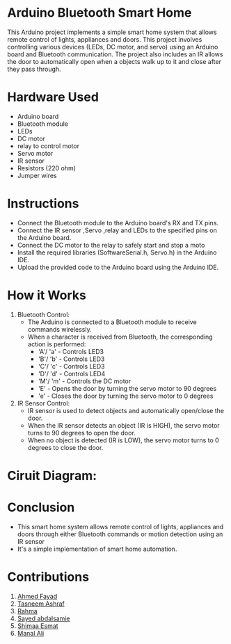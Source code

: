 # Arduino Bluetooth Smart Home
This Arduino project implements a simple smart home system that allows remote control of lights, appliances and doors.
This project involves controlling various devices (LEDs, DC motor, and servo) using an Arduino board and Bluetooth communication. The project also includes an IR allows the door to automatically open when a objects walk up to it and close after they pass through.
# Hardware Used
- Arduino board
- Bluetooth module
- LEDs
- DC motor
- relay to control motor
- Servo motor
- IR sensor
- Resistors (220 ohm)
- Jumper wires
# Instructions
* Connect the Bluetooth module to the Arduino board's RX and TX pins.
* Connect the IR sensor ,Servo ,relay and LEDs to the specified pins on the Arduino board.
* Connect the DC motor to the relay to safely start and stop a moto
* Install the required libraries (SoftwareSerial.h, Servo.h) in the Arduino IDE.
* Upload the provided code to the Arduino board using the Arduino IDE.
# How it Works
1. Bluetooth Control:
   * The Arduino is connected to a Bluetooth module to receive commands wirelessly.
   * When a character is received from Bluetooth, the corresponding action is performed:
     * 'A'/ 'a' - Controls LED3
     * 'B'/ 'b' - Controls LED3
     * 'C'/ 'c' - Controls LED3
     * 'D'/ 'd' - Controls LED4
     * 'M'/ 'm' - Controls the DC motor
     * 'E' - Opens the door by turning the servo motor to 90 degrees
     * 'e' - Closes the door by turning the servo motor to 0 degrees
  2. IR Sensor Control:
     - IR sensor is used to detect objects and automatically open/close the door.
     - When the IR sensor detects an object (IR is HIGH), the servo motor turns to 90 degrees to open the door.
     - When no object is detected (IR is LOW), the servo motor turns to 0 degrees to close the door.
# Ciruit Diagram:

# Conclusion
* This smart home system allows remote control of lights, appliances and doors through either Bluetooth commands or motion detection using an IR sensor
* It's a simple implementation of smart home automation.
# Contributions
 1. [Ahmed Fayad](https://github.com/0xAMF)
 2. [Tasneem Ashraf](https://github.com/tasnym1)
 3. [Rahma](https://github.com/RAHMA993)
 4. [Sayed abdalsamie](https://github.com/SayedAbdalsamie)
 5. [Shimaa Esmat](https://github.com/Shimaa-esmat)
 6. [Manal Ali](https://github.com/manal-3li)



